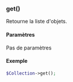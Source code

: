 ### get()

Retourne la liste d'objets.

#### Paramètres

Pas de paramètres

#### Exemple 

```php
$Collection->get();
```


